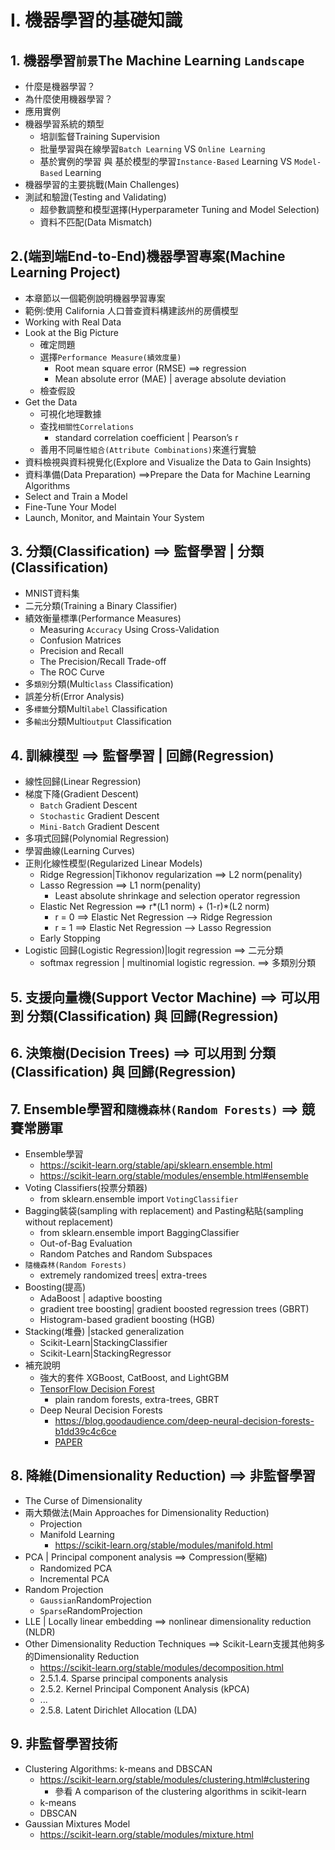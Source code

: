 # I. 機器學習的基礎知識

## 1. 機器學習`前景`The Machine Learning `Landscape`
- 什麼是機器學習？
- 為什麼使用機器學習？
- 應用實例
- 機器學習系統的類型
  - 培訓監督Training Supervision
  - 批量學習與在線學習`Batch Learning` VS `Online Learning`
  - 基於實例的學習 與 基於模型的學習`Instance-Based` Learning VS `Model-Based` Learning
- 機器學習的主要挑戰(Main Challenges)
- 測試和驗證(Testing and Validating)
  - 超參數調整和模型選擇(Hyperparameter Tuning and Model Selection)
  - 資料不匹配(Data Mismatch)

## 2.(端到端End-to-End)機器學習專案(Machine Learning Project)
- 本章節以一個範例說明機器學習專案
- 範例:使用 California 人口普查資料構建該州的房價模型
- Working with Real Data
- Look at the Big Picture
  - 確定問題
  - 選擇`Performance Measure(績效度量)`
    - Root mean square error (RMSE) ==> regression
    - Mean absolute error (MAE) | average absolute deviation
  - 檢查假設 
- Get the Data
  - 可視化地理數據
  - 查找`相關性Correlations`
    - standard correlation coefficient | Pearson’s r  
  - 善用不同`屬性組合(Attribute Combinations)`來進行實驗 
- 資料檢視與資料視覺化(Explore and Visualize the Data to Gain Insights)
- 資料準備(Data Preparation) ==>Prepare the Data for Machine Learning Algorithms
- Select and Train a Model
- Fine-Tune Your Model
- Launch, Monitor, and Maintain Your System

## 3. 分類(Classification) ==> 監督學習 | 分類(Classification)
- MNIST資料集
- 二元分類(Training a Binary Classifier)
- 績效衡量標準(Performance Measures)
  - Measuring `Accuracy` Using Cross-Validation
  - Confusion Matrices
  - Precision and Recall
  - The Precision/Recall Trade-off
  - The ROC Curve 
- 多`類別`分類(Multi`class` Classification)
- 誤差分析(Error Analysis)
- 多`標籤`分類Multi`label` Classification
- 多`輸出`分類Multi`output` Classification

## 4. 訓練模型  ==> 監督學習 | 回歸(Regression)
- 線性回歸(Linear Regression)
- 梯度下降(Gradient Descent)
  - `Batch` Gradient Descent
  - `Stochastic` Gradient Descent
  - `Mini-Batch` Gradient Descent 
- 多項式回歸(Polynomial Regression)
- 學習曲線(Learning Curves)
- 正則化線性模型(Regularized Linear Models)
  - Ridge Regression|Tikhonov regularization ==> L2 norm(penality)
  - Lasso Regression ==> L1 norm(penality)
    - Least absolute shrinkage and selection operator regression 
  - Elastic Net Regression ==> r*(L1 norm) + (1-r)*(L2 norm)
    - r = 0 ==> Elastic Net Regression --> Ridge Regression
    - r = 1 ==> Elastic Net Regression --> Lasso Regression
  - Early Stopping
- Logistic 回歸(Logistic Regression)|logit regression ==> 二元分類
  - softmax regression | multinomial logistic regression. ==> 多類別分類

## 5. 支援向量機(Support Vector Machine)  ==>  可以用到 分類(Classification) 與 回歸(Regression)

## 6. 決策樹(Decision Trees) ==>  可以用到 分類(Classification) 與 回歸(Regression)

## 7. Ensemble學習和`隨機森林(Random Forests)` ==>  競賽常勝軍
- Ensemble學習
  - https://scikit-learn.org/stable/api/sklearn.ensemble.html
  - https://scikit-learn.org/stable/modules/ensemble.html#ensemble
- Voting Classifiers(投票分類器)
  - from sklearn.ensemble import `VotingClassifier` 
- Bagging裝袋(sampling with replacement) and Pasting粘貼(sampling without replacement)
  - from sklearn.ensemble import BaggingClassifier
  - Out-of-Bag Evaluation
  - Random Patches and Random Subspaces 
- `隨機森林(Random Forests)`
  -  extremely randomized trees⁠| extra-trees 
- Boosting(提高)
  - AdaBoost | adaptive boosting
  - gradient tree boosting| gradient boosted regression trees (GBRT)
  - Histogram-based gradient boosting (HGB) 
- Stacking(堆疊) |stacked generalization
  - Scikit-Learn|StackingClassifier
  - Scikit-Learn|StackingRegressor 
- 補充說明
  - 強大的套件 XGBoost, CatBoost, and LightGBM
  - [TensorFlow Decision Forest](https://www.tensorflow.org/decision_forests?hl=zh-tw)
    - plain random forests, extra-trees, GBRT 
  - Deep Neural Decision Forests
    - https://blog.goodaudience.com/deep-neural-decision-forests-b1dd39c4c6ce
    - [PAPER](https://ieeexplore.ieee.org/document/7410529?denied=) 


## 8. 降維(Dimensionality Reduction)  ==>  非監督學習
- The Curse of Dimensionality
- 兩大類做法(Main Approaches for Dimensionality Reduction)
  - Projection
  - Manifold Learning
    - https://scikit-learn.org/stable/modules/manifold.html 
- PCA | Principal component analysis ==> Compression(壓縮)
  - Randomized PCA
  - Incremental PCA 
- Random Projection
  - `Gaussian`RandomProjection
  - `Sparse`RandomProjection 
- LLE | Locally linear embedding ==> nonlinear dimensionality reduction (NLDR)
- Other Dimensionality Reduction Techniques ==> Scikit-Learn支援其他夠多的Dimensionality Reduction
  - https://scikit-learn.org/stable/modules/decomposition.html
  - 2.5.1.4. Sparse principal components analysis
  - 2.5.2. Kernel Principal Component Analysis (kPCA)
  - ...
  - 2.5.8. Latent Dirichlet Allocation (LDA)

## 9. 非監督學習技術
- Clustering Algorithms: k-means and DBSCAN
  - https://scikit-learn.org/stable/modules/clustering.html#clustering
    - 參看 A comparison of the clustering algorithms in scikit-learn 
  - k-means
  - DBSCAN 
- Gaussian Mixtures Model
  - https://scikit-learn.org/stable/modules/mixture.html 
